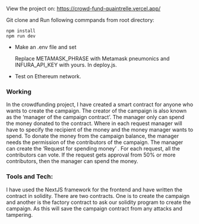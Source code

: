 View the project on: https://crowd-fund-quaintrelle.vercel.app/

Git clone and Run following commpands from root directory:

    npm install
    npm run dev

- Make an .env file and set
    
    Replace METAMASK_PHRASE with Metamask pneumonics and INFURA_API_KEY with yours. In deploy.js.

- Test on Ethereum network.



### Working

In the crowdfunding project, I have created a smart contract for anyone who wants to create the campaign. The creator of the campaign is also known as the ‘manager of the campaign contract’. The manager only can spend the money donated to the contract. Where in each request manager will have to specify the recipient of the money and the money manager wants to spend. To donate the money from the campaign balance, the manager needs the permission of the contributors of the campaign. The manager can create the ‘Request for spending money’ . For each request, all the contributors can vote. If the request gets approval from 50% or more contributors, then the manager can spend the money.  

### Tools and Tech:

I have used the NextJS framework for the frontend and have written the contract in solidity.
There are two contracts. One is to create the campaign and another is the factory contract to ask our solidity program to create the campaign. As this will save the campaign contract from any attacks and tampering.
